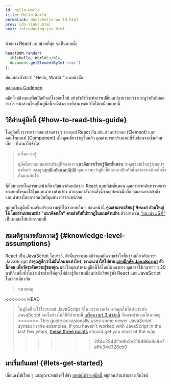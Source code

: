 ```yaml
---
id: hello-world
title: Hello World
permalink: docs/hello-world.html
prev: cdn-links.html
next: introducing-jsx.html
---
```


ตัวอย่าง React แบบน้อยที่สุด จะเป็นแบบนี้:

```js
ReactDOM.render(
  <h1>Hello, World!</h1>,
  document.getElementById('root')
);
```

มันแสดงหัวข้อว่า "Hello, World!" บนหน้านั้น

[ทดลองบน Codepen](codepen://hello-world)

คลิกลิ้งค์ข้างบนเพื่อเปิดตัวแก้ไขออนไลน์ อย่าลังลังที่จะทำการเปลี่ยนแปลงบางอย่าง และดูว่ามันมีผลอย่างไร หน้าส่วนใหญ่ในคู่มือนี้จะมีตัวอย่างที่สามารถแก้ไขได้เหมือนแบบนี้


## วิธีอ่านคู่มือนี้ {#how-to-read-this-guide}

ในคู่มือนี้ เราจะตรวจสอบส่วนต่าง ๆ ของแอป React กัน เช่น ส่วนประกอบ (Element) และ คอมโพเนนท์ (Component) เมื่อคุณเชี่ยวชาญขึ้นแล้ว คุณสามารถสร้างแอปที่ซับซ้อนจากชิ้นส่วนเล็ก ๆ ที่นำมาใช้ซ้ำได้

>เกร็ดความรู้
>
>คู่มือนี้ออกแบบมาสำหรับผู้ที่ต้องการ **แนวคิดการเรียนรู้ทีละขั้นตอน** ถ้าคุณชอบเรียนรู้ด้วยการลงมือทำ ลองดู [แบบฝึกหัดภาคปฏิบัติ](/tutorial/tutorial.html) คุณอาจพบว่าคู่มือนี้และแบบฝึกหัดนั้นสามารถเติมเต็มซึ่งกันและกันได้

นี่คือบทแรกในการแนะนำเกี่ยวกับแนวคิดหลักของ React แบบทีละขั้นตอน คุณสามารถค้นหารายการของบททั้งหมดได้ในแถบนำทางด้านข้าง หากคุณกำลังอ่านสิ่งนี้จากอุปกรณ์มือถือ คุณสามารถเข้าถึงแถบนำทางโดยการกดปุ่มที่มุมล่างขวาของหน้าจอ

ทุกบทในคู่มือนี้จะเสริมสร้างความรู้ที่ได้จากบทอื่น ๆ ก่อนหน้านี้ **คุณสามารถเรียนรู้ React ส่วนใหญ่ได้ โดยอ่านบทแนะนำ "แนวคิดหลัก" ตามลำดับที่ปรากฏในแถบด้านข้าง** ตัวอย่างเช่น [“แนะนำ JSX”](/docs/introducing-jsx.html) เป็นบทต่อไปหลังจากบทนี้

## สมมติฐานระดับความรู้ {#knowledge-level-assumptions}

React เป็น JavaScript ไลบราลี่, ดังนั้นเราจะสมมติว่าคุณมีความเข้าใจพื้นฐานเกี่ยวกับภาษา JavaScript **ถ้าคุณรู้สึกว่าไม่มั่นใจมากเท่าไหร่, เราแนะนำให้ไปอ่าน [แบบฝึกหัด JavaScript](https://developer.mozilla.org/en-US/docs/Web/JavaScript/A_re-introduction_to_JavaScript) ตัวนี้ก่อน เพื่อวัดระดับความรู้ของคุณ** และให้คุณทำตามคู่มือนี้ได้โดยไม่หลงทาง คุณอาจใช้เวลาราว ๆ 30 นาทีถึงหนึ่งชั่วโมง แต่จะช่วยให้คุณไม่ต้องรู้สึกว่าเหมือนกำลังเรียนรู้ทั้ง React และ JavaScript ในเวลาเดียวกัน

>หมายเหตุ
>
<<<<<<< HEAD
>ในคู่มือนี้จะใช้ไวยากรณ์ JavaScript ที่ใหม่กว่าบางครั้ง หากคุณไม่ได้ทำงานกับ JavaScript เลยในช่วงไม่กี่ปีที่ผ่านมานี้ [เกร็ดความรู้ 3 หัวข้อนี้](https://gist.github.com/gaearon/683e676101005de0add59e8bb345340c) ก็พอจะช่วยคุณได้มากอยู่
=======
>This guide occasionally uses some newer JavaScript syntax in the examples. If you haven't worked with JavaScript in the last few years, [these three points](https://gist.github.com/gaearon/683e676101005de0add59e8bb345340c) should get you most of the way.
>>>>>>> 284c2544f1e8b2e216986a8a9e7affe34d328cb0


## มาเริ่มกันเลย! {#lets-get-started}

เลื่อนลงไปเรื่อย ๆ และคุณจะพบลิงค์ไปยัง [บทต่อไปของคู่มือนี้](/docs/introducing-jsx.html) อยู่ก่อนส่วนท้ายของเว็บไซต์


